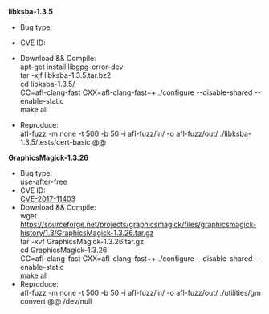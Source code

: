 **libksba-1.3.5**		
* Bug type:    			
  
* CVE ID:     			
   
* Download && Compile:   
apt-get install libgpg-error-dev        	    		      
tar -xjf libksba-1.3.5.tar.bz2          			
cd libksba-1.3.5/       		
CC=afl-clang-fast CXX=afl-clang-fast++ ./configure --disable-shared --enable-static          		 
make all      		
* Reproduce:             		
afl-fuzz -m none -t 500 -b 50 -i afl-fuzz/in/ -o afl-fuzz/out/ ./libksba-1.3.5/tests/cert-basic @@   

**GraphicsMagick-1.3.26**
* Bug type:    
use-after-free    
* CVE ID:     
[CVE-2017-11403](https://cve.mitre.org/cgi-bin/cvename.cgi?name=CVE-2017-11403)    
* Download && Compile:   
wget https://sourceforge.net/projects/graphicsmagick/files/graphicsmagick-history/1.3/GraphicsMagick-1.3.26.tar.gz     
tar -xvf GraphicsMagick-1.3.26.tar.gz    
cd GraphicsMagick-1.3.26    
CC=afl-clang-fast CXX=afl-clang-fast++ ./configure --disable-shared --enable-static    
make all
* Reproduce:     
afl-fuzz -m none -t 500 -b 50 -i afl-fuzz/in/ -o afl-fuzz/out/ ./utilities/gm convert @@ /dev/null    
